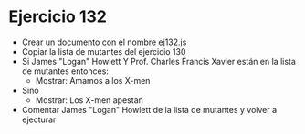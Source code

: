 # Ejercicio 132

- Crear un documento con el nombre ej132.js
- Copiar la lista de mutantes del ejercicio 130
- Si James "Logan" Howlett Y Prof. Charles Francis Xavier están en la lista de mutantes entonces:
  - Mostrar: Amamos a los X-men
- Sino
  - Mostrar: Los X-men apestan
- Comentar James "Logan" Howlett de la lista de mutantes y volver a ejecturar
